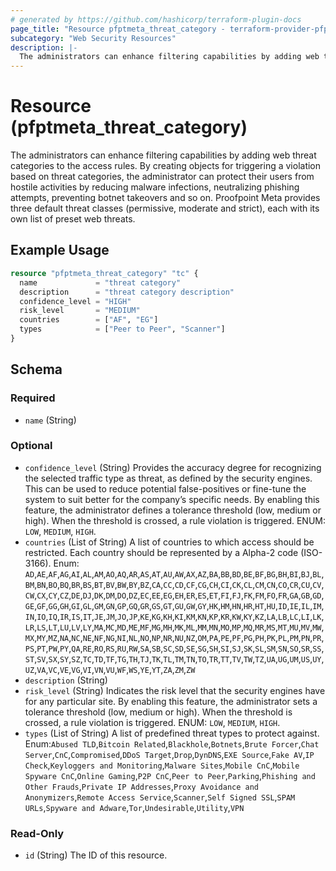 ```yaml
---
# generated by https://github.com/hashicorp/terraform-plugin-docs
page_title: "Resource pfptmeta_threat_category - terraform-provider-pfptmeta"
subcategory: "Web Security Resources"
description: |-
  The administrators can enhance filtering capabilities by adding web threat categories to the access rules. By creating objects for triggering a violation based on threat categories, the administrator can protect their users from hostile activities by reducing malware infections, neutralizing phishing attempts, preventing botnet takeovers and so on. Proofpoint Meta provides three default threat classes (permissive, moderate and strict), each with its own list of preset web threats.
---
```


# Resource (pfptmeta_threat_category)

The administrators can enhance filtering capabilities by adding web threat categories to the access rules. By creating objects for triggering a violation based on threat categories, the administrator can protect their users from hostile activities by reducing malware infections, neutralizing phishing attempts, preventing botnet takeovers and so on. Proofpoint Meta provides three default threat classes (permissive, moderate and strict), each with its own list of preset web threats.

## Example Usage

```terraform
resource "pfptmeta_threat_category" "tc" {
  name             = "threat category"
  description      = "threat category description"
  confidence_level = "HIGH"
  risk_level       = "MEDIUM"
  countries        = ["AF", "EG"]
  types            = ["Peer to Peer", "Scanner"]
}
```

<!-- schema generated by tfplugindocs -->
## Schema

### Required

- `name` (String)

### Optional

- `confidence_level` (String) Provides the accuracy degree for recognizing the selected traffic type as threat, as defined by the security engines. This can be used to reduce potential false-positives or fine-tune the system to suit better for the company’s specific needs. By enabling this feature, the administrator defines a tolerance threshold (low, medium or high). When the threshold is crossed, a rule violation is triggered. ENUM: `LOW`, `MEDIUM`, `HIGH`.
- `countries` (List of String) A list of countries to which access should be restricted. Each country should be represented by a Alpha-2 code (ISO-3166). Enum: `AD`,`AE`,`AF`,`AG`,`AI`,`AL`,`AM`,`AO`,`AQ`,`AR`,`AS`,`AT`,`AU`,`AW`,`AX`,`AZ`,`BA`,`BB`,`BD`,`BE`,`BF`,`BG`,`BH`,`BI`,`BJ`,`BL`,`BM`,`BN`,`BO`,`BQ`,`BR`,`BS`,`BT`,`BV`,`BW`,`BY`,`BZ`,`CA`,`CC`,`CD`,`CF`,`CG`,`CH`,`CI`,`CK`,`CL`,`CM`,`CN`,`CO`,`CR`,`CU`,`CV`,`CW`,`CX`,`CY`,`CZ`,`DE`,`DJ`,`DK`,`DM`,`DO`,`DZ`,`EC`,`EE`,`EG`,`EH`,`ER`,`ES`,`ET`,`FI`,`FJ`,`FK`,`FM`,`FO`,`FR`,`GA`,`GB`,`GD`,`GE`,`GF`,`GG`,`GH`,`GI`,`GL`,`GM`,`GN`,`GP`,`GQ`,`GR`,`GS`,`GT`,`GU`,`GW`,`GY`,`HK`,`HM`,`HN`,`HR`,`HT`,`HU`,`ID`,`IE`,`IL`,`IM`,`IN`,`IO`,`IQ`,`IR`,`IS`,`IT`,`JE`,`JM`,`JO`,`JP`,`KE`,`KG`,`KH`,`KI`,`KM`,`KN`,`KP`,`KR`,`KW`,`KY`,`KZ`,`LA`,`LB`,`LC`,`LI`,`LK`,`LR`,`LS`,`LT`,`LU`,`LV`,`LY`,`MA`,`MC`,`MD`,`ME`,`MF`,`MG`,`MH`,`MK`,`ML`,`MM`,`MN`,`MO`,`MP`,`MQ`,`MR`,`MS`,`MT`,`MU`,`MV`,`MW`,`MX`,`MY`,`MZ`,`NA`,`NC`,`NE`,`NF`,`NG`,`NI`,`NL`,`NO`,`NP`,`NR`,`NU`,`NZ`,`OM`,`PA`,`PE`,`PF`,`PG`,`PH`,`PK`,`PL`,`PM`,`PN`,`PR`,`PS`,`PT`,`PW`,`PY`,`QA`,`RE`,`RO`,`RS`,`RU`,`RW`,`SA`,`SB`,`SC`,`SD`,`SE`,`SG`,`SH`,`SI`,`SJ`,`SK`,`SL`,`SM`,`SN`,`SO`,`SR`,`SS`,`ST`,`SV`,`SX`,`SY`,`SZ`,`TC`,`TD`,`TF`,`TG`,`TH`,`TJ`,`TK`,`TL`,`TM`,`TN`,`TO`,`TR`,`TT`,`TV`,`TW`,`TZ`,`UA`,`UG`,`UM`,`US`,`UY`,`UZ`,`VA`,`VC`,`VE`,`VG`,`VI`,`VN`,`VU`,`WF`,`WS`,`YE`,`YT`,`ZA`,`ZM`,`ZW`
- `description` (String)
- `risk_level` (String) Indicates the risk level that the security engines have for any particular site. By enabling this feature, the administrator sets a tolerance threshold (low, medium or high). When the threshold is crossed, a rule violation is triggered. ENUM: `LOW`, `MEDIUM`, `HIGH`.
- `types` (List of String) A list of predefined threat types to protect against. Enum:`Abused TLD`,`Bitcoin Related`,`Blackhole`,`Botnets`,`Brute Forcer`,`Chat Server`,`CnC`,`Compromised`,`DDoS Target`,`Drop`,`DynDNS`,`EXE Source`,`Fake AV`,`IP Check`,`Keyloggers and Monitoring`,`Malware Sites`,`Mobile CnC`,`Mobile Spyware CnC`,`Online Gaming`,`P2P CnC`,`Peer to Peer`,`Parking`,`Phishing and Other Frauds`,`Private IP Addresses`,`Proxy Avoidance and Anonymizers`,`Remote Access Service`,`Scanner`,`Self Signed SSL`,`SPAM URLs`,`Spyware and Adware`,`Tor`,`Undesirable`,`Utility`,`VPN`

### Read-Only

- `id` (String) The ID of this resource.
